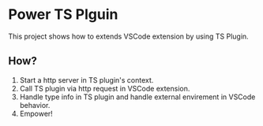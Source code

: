 # Power TS Plguin

This project shows how to extends VSCode extension by using TS Plugin.

## How?

1. Start a http server in TS plugin's context.
2. Call TS plugin via http request in VSCode extension.
3. Handle type info in TS plugin and handle external envirement in VSCode behavior.
4. Empower!
